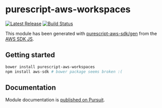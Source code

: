 # purescript-aws-workspaces

[![Latest Release](https://pursuit.purescript.org/packages/purescript-aws-workspaces/badge)](https://pursuit.purescript.org/packages/purescript-aws-workspaces)
[![Build Status](https://app.wercker.com/status/5909b9e96d1080804b17a28f72f87b6b/s/master)](https://app.wercker.com/project/byKey/5909b9e96d1080804b17a28f72f87b6b)

This module has been generated with [purescript-aws-sdk/gen](https://github.com/purescript-aws-sdk/gen) from the [AWS SDK JS](https://github.com/aws/aws-sdk-js).

## Getting started

```sh
bower install purescript-aws-workspaces
npm install aws-sdk # bower package seems broken :(
```

## Documentation

Module documentation is [published on Pursuit](http://pursuit.purescript.org/packages/purescript-aws-workspaces).
